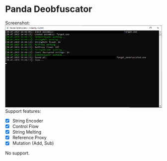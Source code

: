 # Panda Deobfuscator
Screenshot:
![alt-text](https://github.com/Alxs009/Panda-Deobfuscator/raw/master/Screen.png)
Support features:
- [x] String Encoder
- [x] Control Flow
- [x] String Melting
- [x] Reference Proxy
- [x] Mutation (Add, Sub)

No support.
